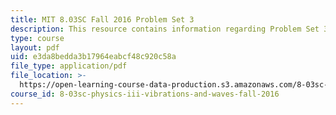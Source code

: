 ```yaml
---
title: MIT 8.03SC Fall 2016 Problem Set 3
description: This resource contains information regarding Problem Set 3
type: course
layout: pdf
uid: e3da8bedda3b17964eabcf48c920c58a
file_type: application/pdf
file_location: >-
  https://open-learning-course-data-production.s3.amazonaws.com/8-03sc-physics-iii-vibrations-and-waves-fall-2016/e3da8bedda3b17964eabcf48c920c58a_MIT8_03SCF16_ProblemSet3.pdf
course_id: 8-03sc-physics-iii-vibrations-and-waves-fall-2016
---
```

